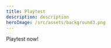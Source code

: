 ```yaml
---
title: Playtest
description: description
heroImage: /src/assets/background3.png
---
```

Playtest now!